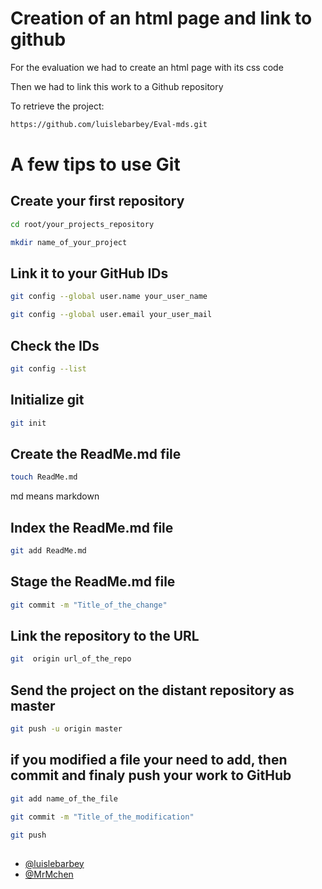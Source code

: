 # Creation of an html page and link to github

For the evaluation we had to create an html page with its css code

Then we had to link this work to a Github repository




To retrieve the project:

```bash
https://github.com/luislebarbey/Eval-mds.git 
```

# A few tips to use Git

## Create your first repository

```bash
cd root/your_projects_repository
```

```bash
mkdir name_of_your_project
```

## Link it to your GitHub IDs

```bash
git config --global user.name your_user_name
```

```bash
git config --global user.email your_user_mail
```

## Check the IDs

```bash
git config --list
```

## Initialize git

```bash
git init
```

## Create the ReadMe.md file

```bash
touch ReadMe.md
```

md means markdown

## Index the ReadMe.md file

```bash
git add ReadMe.md
```

## Stage the ReadMe.md file

```bash
git commit -m "Title_of_the_change"
```

## Link the repository to the URL

```bash
git  origin url_of_the_repo
```

## Send the project on the distant repository as master

```bash
git push -u origin master
```

## if you modified a file your need to add, then commit and finaly push your work to GitHub

```bash
git add name_of_the_file
```

```bash
git commit -m "Title_of_the_modification"
```

```bash
git push
```

##  

- [@luislebarbey](https://www.github.com/luislebarbey)
- [@MrMchen](https://www.github.com/MrMchen)
